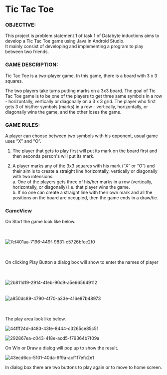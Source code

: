 # Tic Tac Toe

### OBJECTIVE:
This project is problem statement 1 of task 1 of Databyte inductions aims to develop  a Tic Tac Toe game using Java in Android Studio.</br>
It mainly consist of developing and implementing a program to play between two friends.

### GAME DESCRIPTION: 
Tic Tac Toe is a two-player game. In this game, there is a board with 3 x 3 squares.<br/>

The two players take turns putting marks on a 3x3 board. The goal of Tic Tac Toe game is to be one of the players to get three same symbols in a row - horizontally, vertically or diagonally on a 3 x 3 grid.  The player who first gets 3 of his/her symbols (marks) in a row - vertically, horizontally, or diagonally wins the game, and the other loses the game. 

### GAME RULES:
A player can choose between two symbols with his opponent, usual game uses “X” and “O”. 
1.	The player that gets to play first will put its mark on the board first and then seconds person's will put its mark. </br>

2.	A player marks any of the 3x3 squares with his mark (“X” or “O”) and their aim is to create a straight line horizontally, vertically or diagonally with two intensions:<br/>
a.	One of the players gets three of his/her marks in a row (vertically, horizontally, or diagonally) i.e. that player wins the game.<br/>
b.	If no one can create a straight line with their own mark and all the positions on the board are occupied, then the game ends in a  draw/tie.

### GameView

On Start the game look like below.</br></br></br>

![7cf401aa-7196-449f-9831-c5726bfee2f0](https://github.com/TheGiantGames/TicTacToe/assets/131545555/d27bf679-04d5-40a5-9a01-c4d469b6f70d)</br></br></br>


On clicking Play Button a dialog box will show to enter the names of player </br></br></br>

![2b811d19-2914-41eb-90c9-a5e665649112](https://github.com/TheGiantGames/TicTacToe/assets/131545555/a4b1092e-c913-4308-82d4-62a6fa3781ae)</br></br></br>
![a850dc89-4790-4f70-a33e-416e87b48973](https://github.com/TheGiantGames/TicTacToe/assets/131545555/0124549e-169b-4f65-94ff-c37cf5d78f7f)</br></br></br>



The play area look like below.

![44fff24d-d483-43fe-8444-c3265ce85c51](https://github.com/TheGiantGames/TicTacToe/assets/131545555/ef978318-1f25-4650-ad4b-448716ac8e00)

![292867ea-c043-418e-acd5-f79364b7f09a](https://github.com/TheGiantGames/TicTacToe/assets/131545555/948a95da-6e79-491c-a16a-6389fd3ef20d)

On Win or Draw a dialog will pop up to show the result.

![43ecd6cc-5101-40da-9f9a-acf117efc2e1](https://github.com/TheGiantGames/TicTacToe/assets/131545555/7870a650-f9a2-484d-a483-c2ba2e6be1a0)

In dialog box there are two buttons to play again or to move to home screen.
